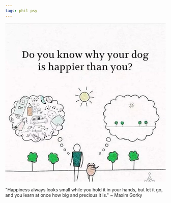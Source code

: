 ```yaml
---
tags: phil psy
---
```


![](/static/img/happier-dog.jpeg)

"Happiness always looks small while you hold it in your hands, but let it go, and you learn at once how big and precious it is."
~ Maxim Gorky